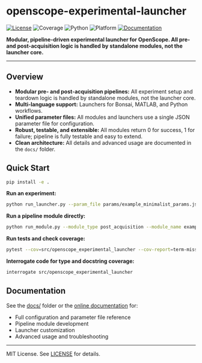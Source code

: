 # openscope-experimental-launcher

[![License](https://img.shields.io/badge/license-MIT-brightgreen)](LICENSE)
![Coverage](https://img.shields.io/badge/coverage-100%25-brightgreen?logo=codecov)
![Python](https://img.shields.io/badge/python->=3.8-blue?logo=python)
![Platform](https://img.shields.io/badge/platform-Windows-blue?logo=windows)
[![Documentation](https://img.shields.io/badge/docs-latest-blue?logo=gitbook)](https://allenneuraldynamics.github.io/openscope-experimental-launcher/)

**Modular, pipeline-driven experimental launcher for OpenScope. All pre- and post-acquisition logic is handled by standalone modules, not the launcher core.**

---

## Overview

- **Modular pre- and post-acquisition pipelines:** All experiment setup and teardown logic is handled by standalone modules, not the launcher core.
- **Multi-language support:** Launchers for Bonsai, MATLAB, and Python workflows.
- **Unified parameter files:** All modules and launchers use a single JSON parameter file for configuration.
- **Robust, testable, and extensible:** All modules return 0 for success, 1 for failure; pipeline is fully testable and easy to extend.
- **Clean architecture:** All details and advanced usage are documented in the `docs/` folder.

## Quick Start

```bash
pip install -e .
```

**Run an experiment:**
```bash
python run_launcher.py --param_file params/example_minimalist_params.json
```

**Run a pipeline module directly:**
```bash
python run_module.py --module_type post_acquisition --module_name example_post_acquisition_module --param_file params/example_minimalist_params.json
```

**Run tests and check coverage:**
```bash
pytest --cov=src/openscope_experimental_launcher --cov-report=term-missing
```

**Interrogate code for type and docstring coverage:**
```bash
interrogate src/openscope_experimental_launcher
```

## Documentation

See the [docs/](docs/) folder or the [online documentation](https://allenneuraldynamics.github.io/openscope-experimental-launcher/) for:
- Full configuration and parameter file reference
- Pipeline module development
- Launcher customization
- Advanced usage and troubleshooting

---

MIT License. See [LICENSE](LICENSE) for details.
